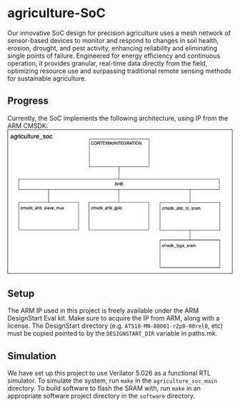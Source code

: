 # agriculture-SoC

Our innovative SoC design for precision agriculture uses a mesh network of sensor-based devices to monitor and respond to changes in soil health, erosion, drought, and pest activity, enhancing reliability and eliminating single points of failure. Engineered for energy efficiency and continuous operation, it provides granular, real-time data directly from the field, optimizing resource use and surpassing traditional remote sensing methods for sustainable agriculture.

## Progress

Currently, the SoC implements the following architecture, using IP from the ARM CMSDK:
![System Architecture](system.png "System Architecture")

## Setup
The ARM IP used in this project is freely available under the ARM DesignStart Eval kit. Make sure to acquire the IP from ARM, along with a license. The DesignStart directory (e.g. `AT510-MN-80001-r2p0-00rel0`, etc) must be copied pointed to by the `DESIGNSTART_DIR` variable in paths.mk.

## Simulation
We have set up this project to use Verilator 5.026 as a functional RTL simulator. To simulate the system, run `make` in the `agriculture_soc_main` directory. To build software to flash the SRAM with, run `make` in an appropriate software project directory in the `software` directory.